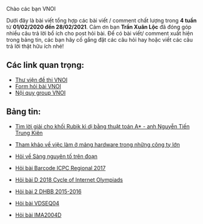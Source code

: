 Chào các bạn VNOI 

Dưới đây là bài viết tổng hợp các bài viết / comment chất lượng trong **4 tuần** từ **01/02/2020 đến 28/02/2021**. Cảm ơn bạn **Trần Xuân Lộc** đã đóng góp nhiều câu trả lời bổ ích cho post hỏi bài. Để có bài viết/ comment xuất hiện trong bảng tin, các bạn hãy cố gắng đặt các câu hỏi hay hoặc viết các câu trả lời thật hữu ích nhé! 

## Các link quan trọng:
* [Thư viện đề thi VNOI](https://drive.google.com/drive/folders/1LBcmCf7TEwKJeaIgDRk-BBkHQbkHyR3n?usp=sharing)
* [Form hỏi bài VNOI](https://www.facebook.com/groups/VNOIForum/permalink/3591035067583968/)
* [Nội quy group VNOI](https://www.facebook.com/groups/VNOIForum/permalink/3551923554828453/)

## Bảng tin:
* [Tìm lời giải cho khối Rubik kì dị bằng thuật toán A* - anh Nguyễn Tiến Trung Kiên](https://www.facebook.com/groups/VNOIForum/permalink/3973973202623484/)

* [Tham khảo về việc làm ở mảng hardware trong những công ty lớn](https://www.facebook.com/groups/VNOIForum/permalink/3995275243826613/) 

* [Hỏi về Sàng nguyên tố trên đoạn](https://www.facebook.com/groups/VNOIForum/post_insights/3945174585503346/)

* [Hỏi bài Barcode ICPC Regional 2017](https://www.facebook.com/groups/VNOIForum/permalink/3982820615072076/)

* [Hỏi bài D 2018 Cycle of Internet Olympiads](https://www.facebook.com/groups/VNOIForum/permalink/3978433445510793/)

* [Hỏi bài 2 DHBB 2015-2016](https://www.facebook.com/groups/VNOIForum/permalink/3972378412782963/)

* [Hỏi bài VDSEQ04](https://www.facebook.com/groups/VNOIForum/permalink/3942443519109786/)

* [Hỏi bài IMA2004D](https://www.facebook.com/groups/VNOIForum/permalink/3971271216227016/)